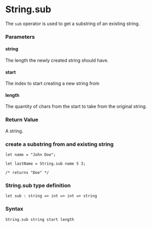 # String.sub

The `sub` operator is used to get a substring of an existing string.

### Parameters

#### string
The length the newly created string should have.

#### start
The index to start creating a new string from

#### length
The quantity of chars from the start to take from the original string.

### Return Value
A string.

### create a substring from and existing string
```
let name = "John Doe";

let lastName = String.sub name 5 3;

/* returns "Doe" */
```

### String.sub type definition
```
let sub : string => int => int => string
```

### Syntax
```
String.sub string start length
```

